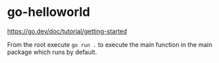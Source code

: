 # go-helloworld
https://go.dev/doc/tutorial/getting-started

From the root execute `go run .` to execute the main function in the main package which runs by default.
